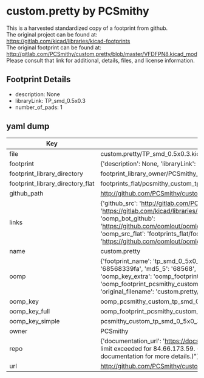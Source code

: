 # custom.pretty by PCSmithy  
This is a harvested standardized copy of a footprint from github.  
The original project can be found at:  
https://gitlab.com/kicad/libraries/kicad-footprints  
The original footprint can be found at:
http://gitlab.com/PCSmithy/custom.pretty/blob/master/VFDFPN8.kicad_mod
Please consult that link for additional, details, files, and license information.  
## Footprint Details
* description: None  
* libraryLink: TP_smd_0.5x0.3  
* number_of_pads: 1  
## yaml dump  
| Key | Value |  
| --- | --- |  
| file | custom.pretty/TP_smd_0.5x0.3.kicad_mod |  
| footprint | {'description': None, 'libraryLink': 'TP_smd_0.5x0.3', 'number_of_pads': 1} |  
| footprint_library_directory | footprint_library_owner/PCSmithy_custom.pretty |  
| footprint_library_directory_flat | footprints_flat/pcsmithy_custom_tp_smd_0_5x0_3/working |  
| github_path | http://github.com/PCSmithy/custom.pretty/blob/master/TP_smd_0.5x0.3.kicad_mod |  
| links | {'github_src': 'http://gitlab.com/PCSmithy/custom.pretty/blob/master/VFDFPN8.kicad_mod', 'github_src_repo': 'https://gitlab.com/kicad/libraries/kicad-footprints', 'oomp_bot': 'footprints/pcsmithy_custom_tp_smd_0_5x0_3/working', 'oomp_bot_github': 'https://github.com/oomlout/oomlout_oomp_footprint_bot/tree/main/footprints/pcsmithy_custom_tp_smd_0_5x0_3/working', 'oomp_src_flat': 'footprints_flat/footprints_flat/pcsmithy_custom_tp_smd_0_5x0_3/working', 'oomp_src_flat_github': 'https://github.com/oomlout/oomlout_oomp_footprint_src/tree/main/footprints_flat/pcsmithy_custom_tp_smd_0_5x0_3/working'} |  
| name | custom.pretty |  
| oomp | {'footprint_name': 'tp_smd_0_5x0_3', 'library_name': 'custom', 'md5': '68568339faf6ae9fa024b3b560afc41d', 'md5_10': '68568339fa', 'md5_5': '68568', 'md5_6': '685683', 'oomp_key': 'oomp_pcsmithy_custom_tp_smd_0_5x0_3', 'oomp_key_extra': 'oomp_footprint_pcsmithy_custom_tp_smd_0_5x0_3', 'oomp_key_full': 'oomp_footprint_pcsmithy_custom_tp_smd_0_5x0_3_685683', 'oomp_key_simple': 'pcsmithy_custom_tp_smd_0_5x0_3', 'original_filename': 'custom.pretty/TP_smd_0.5x0.3.kicad_mod', 'owner_name': 'pcsmithy'} |  
| oomp_key | oomp_pcsmithy_custom_tp_smd_0_5x0_3 |  
| oomp_key_full | oomp_footprint_pcsmithy_custom_tp_smd_0_5x0_3 |  
| oomp_key_simple | pcsmithy_custom_tp_smd_0_5x0_3 |  
| owner | PCSmithy |  
| repo | {'documentation_url': 'https://docs.github.com/rest/overview/resources-in-the-rest-api#rate-limiting', 'message': "API rate limit exceeded for 84.66.173.59. (But here's the good news: Authenticated requests get a higher rate limit. Check out the documentation for more details.)"} |  
| url | http://github.com/PCSmithy/custom.pretty |  

